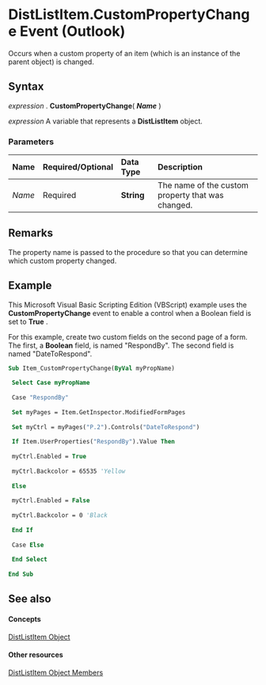 
# DistListItem.CustomPropertyChange Event (Outlook)

Occurs when a custom property of an item (which is an instance of the parent object) is changed. 


## Syntax

 _expression_ . **CustomPropertyChange**( **_Name_** )

 _expression_ A variable that represents a **DistListItem** object.


### Parameters



|**Name**|**Required/Optional**|**Data Type**|**Description**|
|:-----|:-----|:-----|:-----|
| _Name_|Required| **String**|The name of the custom property that was changed.|

## Remarks

The property name is passed to the procedure so that you can determine which custom property changed.


## Example

This Microsoft Visual Basic Scripting Edition (VBScript) example uses the  **CustomPropertyChange** event to enable a control when a Boolean field is set to **True** .

For this example, create two custom fields on the second page of a form. The first, a  **Boolean** field, is named "RespondBy". The second field is named "DateToRespond".




```vb
Sub Item_CustomPropertyChange(ByVal myPropName) 
 
 Select Case myPropName 
 
 Case "RespondBy" 
 
 Set myPages = Item.GetInspector.ModifiedFormPages 
 
 Set myCtrl = myPages("P.2").Controls("DateToRespond") 
 
 If Item.UserProperties("RespondBy").Value Then 
 
 myCtrl.Enabled = True 
 
 myCtrl.Backcolor = 65535 'Yellow 
 
 Else 
 
 myCtrl.Enabled = False 
 
 myCtrl.Backcolor = 0 'Black 
 
 End If 
 
 Case Else 
 
 End Select 
 
End Sub
```


## See also


#### Concepts


[DistListItem Object](027c3986-abff-d9b1-ecc2-26d60805e952.md)
#### Other resources


[DistListItem Object Members](3ba4af84-ce84-61d9-1bc9-fab41bf6f125.md)
